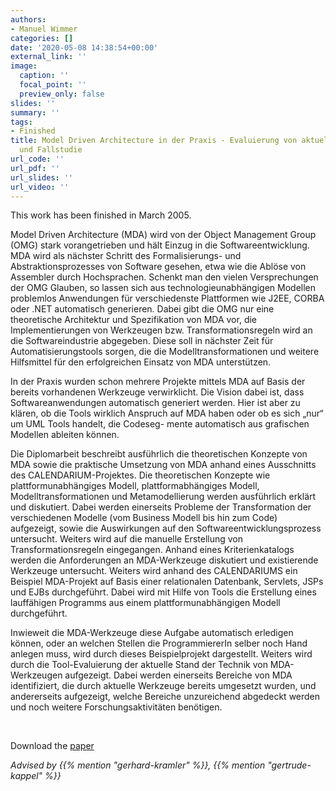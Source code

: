 ```yaml
---
authors:
- Manuel Wimmer
categories: []
date: '2020-05-08 14:38:54+00:00'
external_link: ''
image:
  caption: ''
  focal_point: ''
  preview_only: false
slides: ''
summary: ''
tags:
- Finished
title: Model Driven Architecture in der Praxis - Evaluierung von aktuellen Werkzeugen
  und Fallstudie
url_code: ''
url_pdf: ''
url_slides: ''
url_video: ''
---
```


This work has been finished in March 2005.

Model Driven Architecture (MDA) wird von der Object Management Group (OMG) stark vorangetrieben und hält Einzug in die Softwareentwicklung. MDA wird als nächster Schritt des Formalisierungs- und Abstraktionsprozesses von Software gesehen, etwa wie die Ablöse von Assembler durch Hochsprachen. Schenkt man den vielen Versprechungen der OMG Glauben, so lassen sich aus technologieunabhängigen Modellen problemlos Anwendungen für verschiedenste Plattformen wie J2EE, CORBA oder .NET automatisch generieren. Dabei gibt die OMG nur eine theoretische Architektur und Spezifikation von MDA vor, die Implementierungen von Werkzeugen bzw. Transformationsregeln wird an die Softwareindustrie abgegeben. Diese soll in nächster Zeit für Automatisierungstools sorgen, die die Modelltransformationen und weitere Hilfsmittel für den erfolgreichen Einsatz von MDA unterstützen.

In der Praxis wurden schon mehrere Projekte mittels MDA auf Basis der bereits vorhandenen Werkzeuge verwirklicht. Die Vision dabei ist, dass Softwareanwendungen automatisch generiert werden. Hier ist aber zu klären, ob die Tools wirklich Anspruch auf MDA haben oder ob es sich „nur“ um UML Tools handelt, die Codeseg- mente automatisch aus grafischen Modellen ableiten können.

Die Diplomarbeit beschreibt ausführlich die theoretischen Konzepte von MDA sowie die praktische Umsetzung von MDA anhand eines Ausschnitts des CALENDARIUM-Projektes. Die theoretischen Konzepte wie plattformunabhängiges Modell, plattformabhängiges Modell, Modelltransformationen und Metamodellierung werden ausführlich erklärt und diskutiert. Dabei werden einerseits Probleme der Transformation der verschiedenen Modelle (vom Business Modell bis hin zum Code) aufgezeigt, sowie die Auswirkungen auf den Softwareentwicklungsprozess untersucht. Weiters wird auf die manuelle Erstellung von Transformationsregeln eingegangen. Anhand eines Kriterienkatalogs werden die Anforderungen an MDA-Werkzeuge diskutiert und existierende Werkzeuge untersucht. Weiters wird anhand des CALENDARIUMS ein Beispiel MDA-Projekt auf Basis einer relationalen Datenbank, Servlets, JSPs und EJBs durchgeführt. Dabei wird mit Hilfe von Tools die Erstellung eines lauffähigen Programms aus einem plattformunabhängigen Modell durchgeführt.

Inwieweit die MDA-Werkzeuge diese Aufgabe automatisch erledigen können, oder an welchen Stellen die ProgrammiererIn selber noch Hand anlegen muss, wird durch dieses Beispielprojekt dargestellt. Weiters wird durch die Tool-Evaluierung der aktuelle Stand der Technik von MDA-Werkzeugen aufgezeigt. Dabei werden einerseits Bereiche von MDA identifiziert, die durch aktuelle Werkzeuge bereits umgesetzt wurden, und andererseits aufgezeigt, welche Bereiche unzureichend abgedeckt werden und noch weitere Forschungsaktivitäten benötigen.

&nbsp;

 Download the [paper](https://www.big.tuwien.ac.at/app/uploads/2016/10/Wimmer_paper.pdf)

*Advised by {{% mention "gerhard-kramler" %}}, {{% mention "gertrude-kappel" %}}*